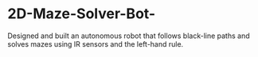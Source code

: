 # 2D-Maze-Solver-Bot-
Designed and built an autonomous robot that follows black-line paths and solves mazes using IR sensors and the left-hand rule.
